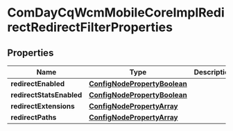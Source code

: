 

# ComDayCqWcmMobileCoreImplRedirectRedirectFilterProperties

## Properties

Name | Type | Description | Notes
------------ | ------------- | ------------- | -------------
**redirectEnabled** | [**ConfigNodePropertyBoolean**](ConfigNodePropertyBoolean.md) |  |  [optional]
**redirectStatsEnabled** | [**ConfigNodePropertyBoolean**](ConfigNodePropertyBoolean.md) |  |  [optional]
**redirectExtensions** | [**ConfigNodePropertyArray**](ConfigNodePropertyArray.md) |  |  [optional]
**redirectPaths** | [**ConfigNodePropertyArray**](ConfigNodePropertyArray.md) |  |  [optional]



